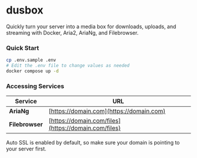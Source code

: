 # dusbox

Quickly turn your server into a media box for downloads, uploads, and streaming with Docker, Aria2, AriaNg, and Filebrowser.

### Quick Start

```sh
cp .env.sample .env
# Edit the .env file to change values as needed
docker compose up -d
```

### Accessing Services

| Service         | URL                                                  |
| --------------- | ---------------------------------------------------- |
| **AriaNg**      | [https://domain.com](https://domain.com)             |
| **Filebrowser** | [https://domain.com/files](https://domain.com/files) |

Auto SSL is enabled by default, so make sure your domain is pointing to your server first.
